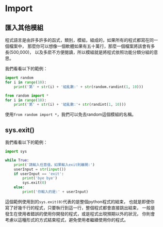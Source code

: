# Import
## 匯入其他模組
程式語言是由許多許多的函式，類別，模組，組成的，如果所有的程式都寫在同一個檔案中，
那麼你可以想像一個軟體如果有五十萬行，那麼一個檔案將該會有多長(500,000)，
以及多麽不方便閱讀，所以模組就是將程式依照功能分類分組的意思。

我們看看以下的範例：
```python
import random
for i in range(10):
    print('第' + str(i) + '組亂數:' + str(random.randint(1, 10)))
```

```python
from random import *
for i in range(10):
    print('第' + str(i) + '組亂數:'+ str(randint(1, 10)))
```

使用`from random import *`，我們可以免去random這個模組的名稱。

## sys.exit()
我們看看以下的範例：
```python
import sys

while True:
    print('請輸入任意值，如果輸入exit則離開:')
    userInput = str(input())
    if userInput == 'exit':
        print('bye bye')
        sys.exit(0)
    else:
        print('你輸入的是:' + userInput)
```

這個範例使用到的`sys.exit(0)`代表的是整個python程式的結束，
也就是即便你寫了好幾千行的程式，只要執行到這一行，整個程式都會直接跳出結束，
一般是發生在使用者錯誤的使用你開發的程式，或是程式出現預期以外的狀況，
你則會考慮以這種形式的方式結束程式，避免使用者繼續使用你的程式。

